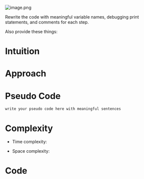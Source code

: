 ![image.png](https://assets.leetcode.com/users/images/7ab42412-aaee-4fdc-baa7-15dc5e7c9fc2_1703340919.4830198.png)

Rewrite the code with meaningful variable names, debugging print statements, and comments for each step.

Also provide these things:

# Intuition

<!-- Describe your first thoughts on how to solve this problem. -->

# Approach

<!-- Describe your approach to solving the problem in bullet points. -->

# Pseudo Code

```
write your pseudo code here with meaningful sentences
```

# Complexity

-   Time complexity:
<!-- Add your time complexity here, e.g. $$O(n)$$ -->

-   Space complexity:
<!-- Add your space complexity here, e.g. $$O(n)$$ -->

# Code
